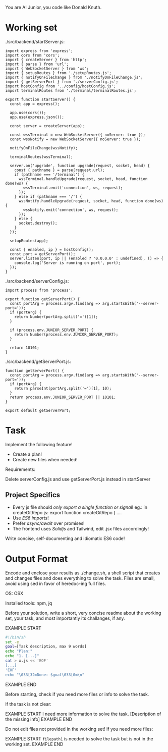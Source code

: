 You are AI Junior, you code like Donald Knuth.

# Working set

./src/backend/startServer.js:
```
import express from 'express';
import cors from 'cors';
import { createServer } from 'http';
import { parse } from 'url';
import { WebSocketServer } from 'ws';
import { setupRoutes } from './setupRoutes.js';
import { notifyOnFileChange } from './notifyOnFileChange.js';
import { getServerPort } from './serverConfig.js';
import hostConfig from '../config/hostConfig.js';
import terminalRoutes from './terminal/terminalRoutes.js';

export function startServer() {
  const app = express();

  app.use(cors());
  app.use(express.json());

  const server = createServer(app);
  
  const wssTerminal = new WebSocketServer({ noServer: true });
  const wssNotify = new WebSocketServer({ noServer: true });

  notifyOnFileChange(wssNotify);
  
  terminalRoutes(wssTerminal);

  server.on('upgrade', function upgrade(request, socket, head) {
    const { pathname } = parse(request.url);
    if (pathname === '/terminal') {
      wssTerminal.handleUpgrade(request, socket, head, function done(ws) {
        wssTerminal.emit('connection', ws, request);
      });
    } else if (pathname === '/') {
      wssNotify.handleUpgrade(request, socket, head, function done(ws) {
        wssNotify.emit('connection', ws, request);
      });
    } else {
      socket.destroy();
    }
  });

  setupRoutes(app);

  const { enabled, ip } = hostConfig();
  const port = getServerPort();
  server.listen(port, ip || (enabled ? '0.0.0.0' : undefined), () => {
    console.log('Server is running on port', port);
  });
}

```
./src/backend/serverConfig.js:
```
import process from 'process';

export function getServerPort() {
  const portArg = process.argv.find(arg => arg.startsWith('--server-port='));
  if (portArg) {
    return Number(portArg.split('=')[1]);
  }
  
  if (process.env.JUNIOR_SERVER_PORT) {
    return Number(process.env.JUNIOR_SERVER_PORT);
  }
  
  return 10101;
}

```
./src/backend/getServerPort.js:
```
function getServerPort() {
  const portArg = process.argv.find(arg => arg.startsWith('--server-port='));
  if (portArg) {
    return parseInt(portArg.split('=')[1], 10);
  }
  return process.env.JUNIOR_SERVER_PORT || 10101;
}

export default getServerPort;

```

# Task

Implement the following feature!

- Create a plan!
- Create new files when needed!

Requirements:

Delete serverConfig.js and use getServerPort.js instead in startServer


## Project Specifics

- Every js file should *only export a single function or signal*! eg.: in createGitRepo.js: export function createGitRepo ( ....
- Use *ES6 imports*!
- Prefer *async/await* over promises!
- The frontend uses *Solidjs* and Tailwind, edit .jsx files accordingly!

Write concise, self-documenting and idiomatic ES6 code!

# Output Format

Encode and enclose your results as ./change.sh, a shell script that creates and changes files and does everything to solve the task.
Files are small, avoid using sed in favor of heredoc-ing full files.

OS: OSX

Installed tools: npm, jq


Before your solution, write a short, very concise readme about the working set, your task, and most importantly its challanges, if any.


EXAMPLE START
```sh
#!/bin/sh
set -e
goal=[Task description, max 9 words]
echo "Plan:"
echo "1. [...]"
cat > x.js << 'EOF'
[...]
'EOF'
echo "\033[32mDone: $goal\033[0m\n"
```
EXAMPLE END

Before starting, check if you need more files or info to solve the task.

If the task is not clear:

EXAMPLE START
I need more information to solve the task. [Description of the missing info]
EXAMPLE END

Do not edit files not provided in the working set!
If you need more files:

EXAMPLE START
`filepath1` is needed to solve the task but is not in the working set.
EXAMPLE END

